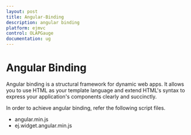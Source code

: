 ```yaml
---
layout: post
title: Angular-Binding
description: angular binding
platform: ejmvc
control: OLAPGauge
documentation: ug
---
```


# Angular Binding

Angular binding is a structural framework for dynamic web apps. It allows you to use HTML as your template language and extend HTML's syntax to express your application's components clearly and succinctly.

In order to achieve angular binding, refer the following script files.

* angular.min.js
* ej.widget.angular.min.js



